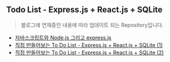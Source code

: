 ## Todo List - Express.js + React.js + SQLite

<blockquote>블로그에 연재중인 내용에 따라 업데이트 되는 Repository입니다.</blockquote>

- [자바스크립트와 Node.js 그리고 express.js](https://blog.illustudio.co.kr/nodejs-expressjs-introduction/)
- [직접 만들어보는 To Do List - Express.js + React.js + SQLite (1)](https://blog.illustudio.co.kr/todo-list-front-to-back-1/)
- [직접 만들어보는 To Do List - Express.js + React.js + SQLite (2)](https://blog.illustudio.co.kr/todo-list-front-to-back-2/)
